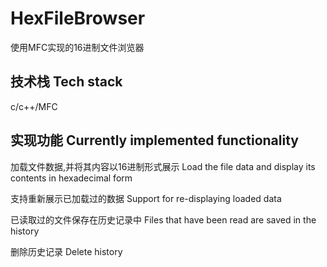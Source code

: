# HexFileBrowser
  使用MFC实现的16进制文件浏览器
## 技术栈 Tech stack
  c/c++/MFC
## 实现功能 Currently implemented functionality
  加载文件数据,并将其内容以16进制形式展示
  Load the file data and display its contents in hexadecimal form
  
  支持重新展示已加载过的数据
  Support for re-displaying loaded data
  
  已读取过的文件保存在历史记录中
  Files that have been read are saved in the history
  
  删除历史记录
  Delete history
  
